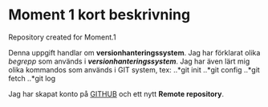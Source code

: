 # Moment 1 kort beskrivning
Repository created for Moment.1


Denna uppgift handlar om **versionhanteringssystem**. Jag har förklarat olika _begrepp_ som används i **_versionhanteringssystem_**. Jag har även lärt mig olika kommandos som används i GIT system, tex:
..*git init
..*git config
..*git fetch
..*git log

Jag har skapat konto på [GITHUB](www.github.com) och ett nytt **Remote repository**.

